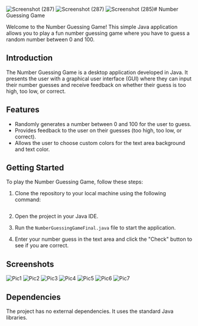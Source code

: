![Screenshot (287)](https://github.com/DnyaneshwariWalde/NUMBER_GUESSING_GAME/assets/120588435/d79a7821-7da1-40b9-8eb8-34dd426a10ea)
![Screenshot (287)](https://github.com/DnyaneshwariWalde/NUMBER_GUESSING_GAME/assets/120588435/de6ebe1b-e1d0-474e-a2ee-a6cdddd351bf)
![Screenshot (285)](https://github.com/DnyaneshwariWalde/NUMBER_GUESSING_GAME/assets/120588435/b46ce3d0-be30-4869-b6c7-2c34a6a8d3cc)# Number Guessing Game

Welcome to the Number Guessing Game! This simple Java application allows you to play a fun number guessing game where you have to guess a random number between 0 and 100.

## Introduction

The Number Guessing Game is a desktop application developed in Java. It presents the user with a graphical user interface (GUI) where they can input their number guesses and receive feedback on whether their guess is too high, too low, or correct.

## Features

- Randomly generates a number between 0 and 100 for the user to guess.
- Provides feedback to the user on their guesses (too high, too low, or correct).
- Allows the user to choose custom colors for the text area background and text color.

## Getting Started

To play the Number Guessing Game, follow these steps:

1. Clone the repository to your local machine using the following command:
```

```

2. Open the project in your Java IDE.

3. Run the `NumberGuessingGameFinal.java` file to start the application.

4. Enter your number guess in the text area and click the "Check" button to see if you are correct.

## Screenshots
![Pic1](https://github.com/DnyaneshwariWalde/NUMBER_GUESSING_GAME/assets/120588435/883725d0-310a-4a7a-b550-fd9d787ff824)
![Pic2](https://github.com/DnyaneshwariWalde/NUMBER_GUESSING_GAME/assets/120588435/d1cfeaf2-b249-4d94-875e-c9433336142f)
![Pic3](https://github.com/DnyaneshwariWalde/NUMBER_GUESSING_GAME/assets/120588435/107b5e37-722d-4d24-b959-366b38bdf78e)
![Pic4](https://github.com/DnyaneshwariWalde/NUMBER_GUESSING_GAME/assets/120588435/f807458b-c55e-4d7c-9c42-5ec315d1061a)
![Pic5](https://github.com/DnyaneshwariWalde/NUMBER_GUESSING_GAME/assets/120588435/d64588eb-3920-4f3e-ad53-cc4d3bd20f9f)
![Pic6](https://github.com/DnyaneshwariWalde/NUMBER_GUESSING_GAME/assets/120588435/3874fad5-ee1a-4b32-8da5-29a99cba1656)
![Pic7](https://github.com/DnyaneshwariWalde/NUMBER_GUESSING_GAME/assets/120588435/97abc27e-3bdd-4dd8-9dfb-1cb7e4c370d8)


## Dependencies

The project has no external dependencies. It uses the standard Java libraries.

